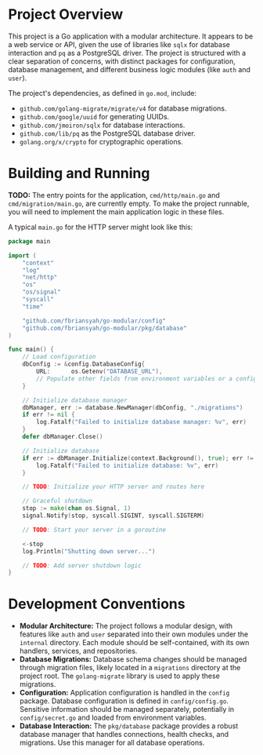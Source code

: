 # Project Overview

This project is a Go application with a modular architecture. It appears to be a web service or API, given the use of libraries like `sqlx` for database interaction and `pq` as a PostgreSQL driver. The project is structured with a clear separation of concerns, with distinct packages for configuration, database management, and different business logic modules (like `auth` and `user`).

The project's dependencies, as defined in `go.mod`, include:
- `github.com/golang-migrate/migrate/v4` for database migrations.
- `github.com/google/uuid` for generating UUIDs.
- `github.com/jmoiron/sqlx` for database interactions.
- `github.com/lib/pq` as the PostgreSQL database driver.
- `golang.org/x/crypto` for cryptographic operations.

# Building and Running

**TODO:** The entry points for the application, `cmd/http/main.go` and `cmd/migration/main.go`, are currently empty. To make the project runnable, you will need to implement the main application logic in these files.

A typical `main.go` for the HTTP server might look like this:

```go
package main

import (
	"context"
	"log"
	"net/http"
	"os"
	"os/signal"
	"syscall"
	"time"

	"github.com/fbriansyah/go-modular/config"
	"github.com/fbriansyah/go-modular/pkg/database"
)

func main() {
	// Load configuration
	dbConfig := &config.DatabaseConfig{
		URL:      os.Getenv("DATABASE_URL"),
		// Populate other fields from environment variables or a config file
	}

	// Initialize database manager
	dbManager, err := database.NewManager(dbConfig, "./migrations")
	if err != nil {
		log.Fatalf("Failed to initialize database manager: %v", err)
	}
	defer dbManager.Close()

	// Initialize database
	if err := dbManager.Initialize(context.Background(), true); err != nil {
		log.Fatalf("Failed to initialize database: %v", err)
	}

	// TODO: Initialize your HTTP server and routes here

	// Graceful shutdown
	stop := make(chan os.Signal, 1)
	signal.Notify(stop, syscall.SIGINT, syscall.SIGTERM)

	// TODO: Start your server in a goroutine

	<-stop
	log.Println("Shutting down server...")

	// TODO: Add server shutdown logic
}
```

# Development Conventions

- **Modular Architecture:** The project follows a modular design, with features like `auth` and `user` separated into their own modules under the `internal` directory. Each module should be self-contained, with its own handlers, services, and repositories.
- **Database Migrations:** Database schema changes should be managed through migration files, likely located in a `migrations` directory at the project root. The `golang-migrate` library is used to apply these migrations.
- **Configuration:** Application configuration is handled in the `config` package. Database configuration is defined in `config/config.go`. Sensitive information should be managed separately, potentially in `config/secret.go` and loaded from environment variables.
- **Database Interaction:** The `pkg/database` package provides a robust database manager that handles connections, health checks, and migrations. Use this manager for all database operations.
